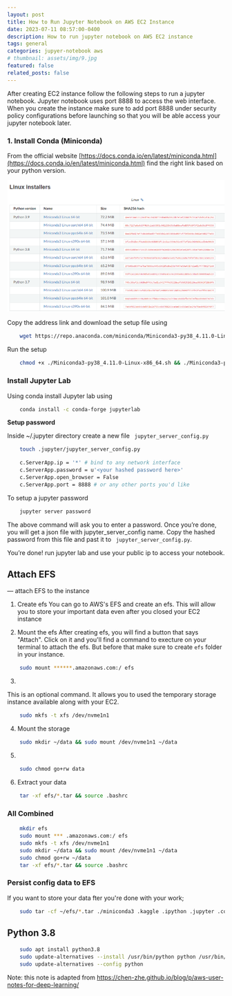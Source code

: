 ```yaml
---
layout: post
title: How to Run Jupyter Notebook on AWS EC2 Instance
date: 2023-07-11 08:57:00-0400
description: How to run jupyter notebook on AWS EC2 instance
tags: general
categories: jupyer-notebook aws
# thumbnail: assets/img/9.jpg
featured: false
related_posts: false
---
```



After creating EC2 instance follow the following steps to run a jupyter notebook. Jupyter notebook uses port 8888 to access the web interface. When you create the instance make sure to add port 8888 under security policy configurations before launching so that you will be able access your jupyter notebook later.

### 1. Install Conda (Miniconda)

From the official website [https://docs.conda.io/en/latest/miniconda.html](https://docs.conda.io/en/latest/miniconda.html) find the right link based on your python version.

![python-versions](/assets/img/python_versions.png)

Copy the address link and download the setup file using

```bash
    wget https://repo.anaconda.com/miniconda/Miniconda3-py38_4.11.0-Linux-x86_64.sh
```

Run the setup

```bash
    chmod +x ./Miniconda3-py38_4.11.0-Linux-x86_64.sh && ./Miniconda3-py38_4.11.0-Linux-x86_64.sh
```

### Install Jupyter Lab

Using conda install Jupyter lab using

```bash
    conda install -c conda-forge jupyterlab
```

**Setup password**

Inside ~/.jupyter directory create a new file ` jupyter_server_config.py`

```bash
    touch .jupyter/jupyter_server_config.py
```

```bash
    c.ServerApp.ip = '*' # bind to any network interface
    c.ServerApp.password = u'<your hashed password here>'
    c.ServerApp.open_browser = False
    c.ServerApp.port = 8888 # or any other ports you'd like
```

To setup a jupyter password

```bash
    jupyter server password
```

The above command will ask you to enter a password. Once you’re done, you will get a json file with jupyter_server_config name. Copy the hashed password from this file and past it to ` jupyter_server_config.py`.

You’re done! run jupyter lab and use your public ip to access your notebook.

## Attach EFS

— attach EFS to the instance

1. Create efs
You can go to AWS's EFS and create an efs. This will allow you to store your important data even after you closed your EC2 instance

2. Mount the efs
After creating efs, you will find a button that says "Attach". Click on it and you'll find a command to execture on your terminal to attach the efs. But before that make sure to create `efs` folder in your instance.
    
```bash
    sudo mount ******.amazonaws.com:/ efs
```
    
3. 
This is an optional command. It allows you to used the temporary storage instance available along with your EC2.

```bash
    sudo mkfs -t xfs /dev/nvme1n1
```

4. Mount the storage

```bash
    sudo mkdir ~/data && sudo mount /dev/nvme1n1 ~/data
```

5. 

```bash
    sudo chmod go+rw data
```

6. Extract your data

```bash
    tar -xf efs/*.tar && source .bashrc
```

### All Combined

```bash
    mkdir efs
    sudo mount *** .amazonaws.com:/ efs
    sudo mkfs -t xfs /dev/nvme1n1
    sudo mkdir ~/data && sudo mount /dev/nvme1n1 ~/data
    sudo chmod go+rw ~/data
    tar -xf efs/*.tar && source .bashrc
```

### Persist config data to EFS

If you want to store your data fter you're done with your work;

```bash
    sudo tar -cf ~/efs/*.tar ./miniconda3 .kaggle .ipython .jupyter .conda .bashrc
```

## Python 3.8
```bash
    sudo apt install python3.8
    sudo update-alternatives --install /usr/bin/python python /usr/bin/python3.8.1
    sudo update-alternatives --config python
```

Note: this note is adapted from https://chen-zhe.github.io/blog/p/aws-user-notes-for-deep-learning/